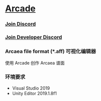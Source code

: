 # [Arcade](https://www.schwarzer.wang)
### [Join Discord](https://discord.gg/uHT5S9N)
### [Join Developer Discord](https://discord.gg/3HnHXQ5)
### Arcaea file format (*.aff) 可视化编辑器
使用 Arcade 创作 Arcaea 谱面
### 环境要求
- Visual Studio 2019
- Unity Editor 2019.1.8f1 
